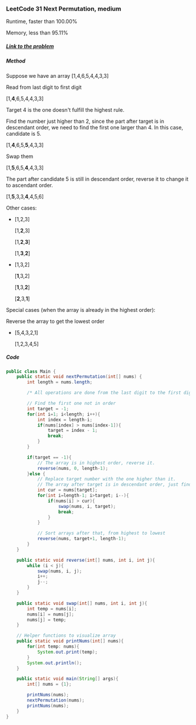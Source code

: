 ### LeetCode 31 Next Permutation, medium

Runtime, faster than 100.00%

Memory, less than 95.11%

##### [Link to the problem](https://leetcode.com/problems/next-permutation/)

##### Method

Suppose we have an array [1,4,6,5,4,4,3,3]

Read from last digit to first digit

[1,**4**,6,5,4,4,3,3]

Target 4 is the one doesn't fulfill the highest rule.

Find the number just higher than 2, since the part after target is in descendant order, we need to find the first one larger than 4. In this case, candidate is 5.

[1,**4**,6,5,**5**,4,3,3]

Swap them

[1,**5**,6,5,**4**,4,3,3]

The part after candidate 5 is still in descendant order, reverse it to change it to ascendant order.

[1,**5**,3,3,**4**,4,5,6]

Other cases:

* [1,2,3]
  
  [1,**2**,3]
  
  [1,**2**,**3**]
  
  [1,**3**,**2**]

* [1,3,2]
  
  [**1**,3,2]
  
  [**1**,3,**2**]
  
  [**2**,3,**1**]

Special cases (when the array is already in the highest order):

Reverse the array to get the lowest order

* [5,4,3,2,1]
  
  [1,2,3,4,5]

##### Code

```java
public class Main {
    public static void nextPermutation(int[] nums) {
        int length = nums.length;

        /* All operations are done from the last digit to the first digit */

        // Find the first one not in order
        int target = -1;
        for(int i=1; i<length; i++){
            int index = length-i;
            if(nums[index] > nums[index-1]){
                target = index - 1;
                break;
            }
        }

        if(target == -1){
            // The array is in highest order, reverse it.
            reverse(nums, 0, length-1);
        }else {
            // Replace target number with the one higher than it.
            // The array after target is in descendant order, just find the first one higher than it.
            int cur = nums[target];
            for(int i=length-1; i>target; i--){
                if(nums[i] > cur){
                    swap(nums, i, target);
                    break;
                }
            }

            // Sort arrays after that, from highest to lowest
            reverse(nums, target+1, length-1);
        }
    }

    public static void reverse(int[] nums, int i, int j){
        while (i < j){
            swap(nums, i, j);
            i++;
            j--;
        }
    }

    public static void swap(int[] nums, int i, int j){
        int temp = nums[i];
        nums[i] = nums[j];
        nums[j] = temp;
    }

    // Helper functions to visualize array
    public static void printNums(int[] nums){
        for(int temp: nums){
            System.out.print(temp);
        }
        System.out.println();
    }

    public static void main(String[] args){
        int[] nums = {1};

        printNums(nums);
        nextPermutation(nums);
        printNums(nums);
    }
}
```
